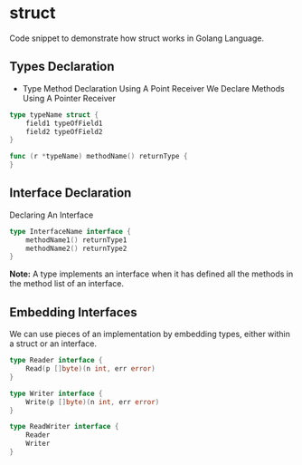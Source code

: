 # struct

Code snippet to demonstrate how struct works in Golang Language.

## Types Declaration

* Type Method Declaration Using A Point Receiver
We Declare Methods Using A Pointer Receiver

```go
type typeName struct {
    field1 typeOfField1
    field2 typeOfField2
}

func (r *typeName) methodName() returnType {
}
```

## Interface Declaration

Declaring An Interface

```go
type InterfaceName interface {
    methodName1() returnType1
    methodName2() returnType2
}
```

**Note:** A type implements an interface when it has defined all the methods in the method list of an interface.

## Embedding Interfaces

We can use pieces of an implementation by embedding types, either within a struct or an interface. 

```go
type Reader interface {
    Read(p []byte)(n int, err error)
}

type Writer interface {
    Write(p []byte)(n int, err error)
}

type ReadWriter interface {
    Reader
    Writer
}
```
